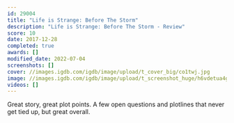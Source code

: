 ```yaml
---
id: 29004
title: "Life is Strange: Before The Storm"
description: "Life is Strange: Before The Storm - Review"
score: 10
date: 2017-12-28
completed: true
awards: []
modified_date: 2022-07-04
screenshots: []
cover: //images.igdb.com/igdb/image/upload/t_cover_big/co1twj.jpg
image: //images.igdb.com/igdb/image/upload/t_screenshot_huge/h6vdetua4guqfrhochzk.jpg
videos: []
---
```

Great story, great plot points. A few open questions and plotlines that never get tied up, but great overall.